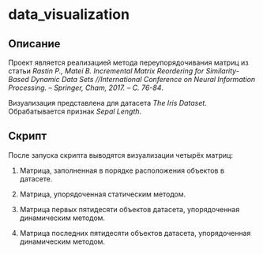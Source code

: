# data_visualization

## Описание

Проект является реализацией метода переупорядочивания матриц из статьи _Rastin P., Matei B. Incremental Matrix Reordering for Similarity-Based Dynamic Data Sets //International Conference on Neural Information Processing. – Springer, Cham, 2017. – С. 76-84_.

Визуализация представлена для датасета _The Iris Dataset_. Обрабатывается признак _Sepal Length_.

## Скрипт

После запуска скрипта выводятся визуализации четырёх матриц:

1. Матрица, заполненная в порядке расположения объектов в датасете.

2. Матрица, упорядоченная статическим методом.

3. Матрица первых пятидесяти объектов датасета, упорядоченная динамическим методом.

4. Матрица последних пятидесяти объектов датасета, упорядоченная динамическим методом.